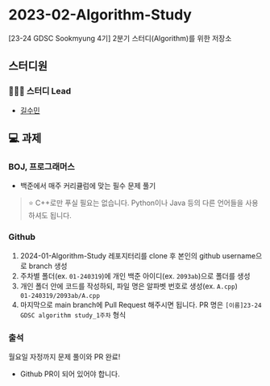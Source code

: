 # 2023-02-Algorithm-Study
[23-24 GDSC Sookmyung 4기] 2분기 스터디(Algorithm)를 위한 저장소
<br />

## 스터디원
### 🙋🏻‍♀️ 스터디 Lead
- [길수민](https://github.com/2093ab)

## 💻 과제
### BOJ, 프로그래머스
- 백준에서 매주 커리큘럼에 맞는 필수 문제 풀기
> ⭐️ C++로만 푸실 필요는 없습니다. Python이나 Java 등의 다른 언어들을 사용하셔도 됩니다.
### Github
1. 2024-01-Algorithm-Study 레포지터리를 clone 후 본인의 github username으로 branch 생성
2. 주차별 폴더(ex. `01-240319`)에 개인 백준 아이디(ex. `2093ab`)으로 폴더를 생성
3. 개인 폴더 안에 코드를 작성하되, 파일 명은 알파벳 번호로 생성(ex. `A.cpp`)<br />
```01-240319/2093ab/A.cpp```
4. 마지막으로 main branch에 Pull Request 해주시면 됩니다. PR 명은 `[이름]23-24 GDSC algorithm study_1주차` 형식

### 출석
월요일 자정까지 문제 풀이와 PR 완료!
- Github PR이 되어 있어야 합니다.

